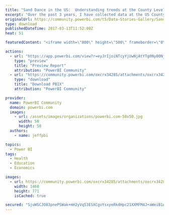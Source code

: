 ```yaml
---
title: "Sand Dance in the US:  Understanding trends at the County Level"
excerpt: "Over the past 3 years, I have collected data at the US County Level. In this dataset, I have over 100 columns of data for every county in the United"
originalUrl: https://community.powerbi.com/t5/Data-Stories-Gallery/Sand-Dance-in-the-US-Understanding-trends-at-the-County-Level/m-p/141666
type: download
publishedDateTime: 2017-03-13T11:52:00Z
heat: 51

featuredContent: "<iframe width=\"800\" height=\"500\" frameborder=\"0\" src=\"https://app.powerbi.com/view?r=eyJrIjoiNTcyYjUwNjAtYTg0Ny00NjQ4LWIyMDMtMDU2M2QyYTQwMjdhIiwidCI6IjcyZjk4OGJmLTg2ZjEtNDFhZi05MWFiLTJkN2NkMDExZGI0NyIsImMiOjV9\"></iframe>"

actions:
  - url: "https://app.powerbi.com/view?r=eyJrIjoiNTcyYjUwNjAtYTg0Ny00NjQ4LWIyMDMtMDU2M2QyYTQwMjdhIiwidCI6IjcyZjk4OGJmLTg2ZjEtNDFhZi05MWFiLTJkN2NkMDExZGI0NyIsImMiOjV9"
    type: "preview"
    title: "Preview Report"
    attribution: "PowerBI Community"
  - url: "https://community.powerbi.com/oxcrx34285/attachments/oxcrx34285/DataStoriesGallery/726/2/US-County_SandDance.pbix"
    type: "download"
    title: "Download PBIX"
    attribution: "PowerBI Community"

provider:
  name: PowerBI Community
  domain: powerbi.com
  images:
    - url: /assets/images/organizations/powerbi.com-50x50.jpg
      width: 50
      height: 50
  authors:
    - name: jeffpbi

topics:
  - Power BI
tags:
  - Health
  - Education
  - Economics

images:
  - url: https://community.powerbi.com/oxcrx34285/attachments/oxcrx34285/DataStoriesGallery/726/1/SandDanceImage.JPG
    width: 1468
    height: 771
    isCached: true

secured: "SjuWSCJO83pnePSWak+mH2yVq53ESXCgvYsxyeRkdHpc21XXMFM4J+aWeiB1AVt1A+gn0W8esxtzUcIrpHo04yQ9p9kYflEojjHeo9BF8uDviKD7Ohik1ejjgNemI+BLxLo73oREPsvNtgtebDNVAYLfaPgtZ55MdjBCZqyqNAJEgQxHyBwj54T1f8hEv6lt4R+JERhojcWz9cCcTL9HNqKlj6NojqLVba9e98qOWa8rrln9p0dAFYvHM3KONb0WfK1wp58Pr77k7KTA5Ae5BLuGIrkBTXTuKWUrO2txDSWh1tAz/fHjZlFmsDZLaVcVWze/Fv0NqJpLOevn1XS928XFnEqbbbT1G49FPzf2T1Lx9fgRgVKGMW8P7InI10mLvzLVyr1cug2gNLZD35h1J6t3rRUEPbklg34QcKQEwDE=;vVhzDIZ0lSnR6df5m/Mfpw=="
---
```



